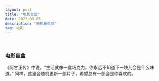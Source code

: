 ```yaml
---
layout: post
title: "电影盲盒"
date: 2022-09-05
description: "随机看电影"
tag: 电影
---
```


<br>

### 电影盲盒
《阿甘正传》中说，“生活就像一盒巧克力，你永远不知道下一块儿会是什么味道。” 同样，这里会随机更新一部片子，希望总有一部会是你喜欢的。

<!--
阿甘正传
霸王别姬
盗梦空间
雇工人生
鬼子来了
海上钢琴师
回忆积木小屋
活着
记忆碎片
梅的天使
调音师法
小丑
肖申克的救赎
星际穿越
雄狮少年
隐入尘烟
鹬
宇宙快递
致命魔术
忠犬八公的故事

控方证人
辛德勒的名单
国产凌凌漆
功夫
盲井
--> 


<iframe id="showskill" width="100%" height="360" src="" scrolling="no"  border="0" frameborder="no" framespacing="0" allowfullscreen="true"> </iframe>

<script>
  var arr = [
  "https://s138.ananas.chaoxing.com/sv-w9/video/3d/71/1d/80e93b31371d8dc241a689fcd0727091/sd.mp4",
  "https://s138.ananas.chaoxing.com/sv-w8/video/df/30/3a/e62ee5e706006334e59c11485dcc2332/sd.mp4",
  "https://s138.ananas.chaoxing.com/sv-w8/video/7d/5c/a4/ba90c546e90a2d4dae9b4cff04f628d0/sd.mp4",
  "https://s138.ananas.chaoxing.com/sv-w3/video/f2/a9/78/e2791fb0969421f1b5b964447ae597b7/sd.mp4",
  "https://s138.ananas.chaoxing.com/sv-w9/video/76/c7/5e/23fc85a168733d33099c62fb50e542a7/sd.mp4",
  "https://s138.ananas.chaoxing.com/sv-w9/video/04/c7/21/efbc5980a4ef9fcffd15875159b285e2/sd.mp4",
  "https://s138.ananas.chaoxing.com/sv-w8/video/02/3b/9c/36fc5fad84e0be807bb016fb5b304305/sd.mp4",
  "https://s138.ananas.chaoxing.com/video/88/bb/26/0ed31ca6c2ebc410ec2b1d4c0edbb1e3/sd.mp4",
  "https://s138.ananas.chaoxing.com/sv-w8/video/80/8a/97/1d9ef3ec39e152c5dab0f7868e567df9/sd.mp4",
  "https://s138.ananas.chaoxing.com/video/21/a6/7d/6f26e5c9e64336212704e3366a008087/sd.mp4",
  "https://s138.ananas.chaoxing.com/sv-s1/video/03/b0/c6/426f1faf74a8f2f5ff915822dd04bdc6/sd.mp4",
  "https://s138.ananas.chaoxing.com/sv-w7/video/22/44/62/28539cb1977466e586a2d43e1fdd70f2/sd.mp4",
  "https://s138.ananas.chaoxing.com/sv-w8/video/42/2c/2c/caa3771c66a248fc265a3098b6a726df/sd.mp4",
  "https://s138.ananas.chaoxing.com/sv-w8/video/74/dc/75/faf1c4349c00ff1acd7a9ce990395b9a/sd.mp4",
  "https://s138.ananas.chaoxing.com/video/06/04/5e/088fd60c2fb498d03484f232451d93d2/sd.mp4",
  "https://s138.ananas.chaoxing.com/video/ac/f6/20/fb3413b051e0decd5e4560127df9ba6e/sd.mp4",
  "https://s138.ananas.chaoxing.com/video/70/aa/0f/152962413a9eef12d4a0f89d5dde1cd8/sd.mp4",
  "https://s138.ananas.chaoxing.com/sv-w9/video/f9/bd/15/422fd4fab2f748e7327b84642894de8e/sd.mp4",
  "https://s138.ananas.chaoxing.com/sv-w9/video/42/cd/14/ed8f77b30742eab7879fcf473fa24ec9/sd.mp4",
  "https://s138.ananas.chaoxing.com/sv-w7/video/2d/ae/f5/2075bba951348f40c29de2c74f242402/sd.mp4",
  "https://s138.ananas.chaoxing.com/sv-w8/video/71/51/ae/0095e1786652dbafb9c8207146d4e1f3/sd.mp4",
  "https://s138.ananas.chaoxing.com/sv-w7/video/5e/49/8d/368d475c4b52c23ba2b913fb257519a3/sd.mp4",
  "https://s138.ananas.chaoxing.com/video/1b/0f/26/119d88e5ba70676f7e0f77b7d5ea879a/sd.mp4",
  "https://s138.ananas.chaoxing.com/video/fc/84/1d/0bb280d4ca570ee1bec2a90c070697ea/sd.mp4",
  "http://s138.ananas.chaoxing.com/sv-w9/video/81/d6/bc/f389596cf2ae953556cfe98184448ef0/sd.mp4"
  ];
  var index =parseInt(Math.random()*(arr.length-1) + 0.5); 
  document.getElementById("showskill").src = arr[index];
</script>
 
  
<br>
<br>
